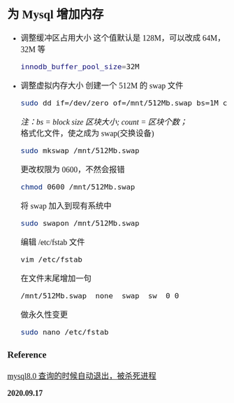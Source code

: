 <font size=4 face='楷体'>

## 为 Mysql 增加内存

- 调整缓冲区占用大小
  这个值默认是 128M，可以改成 64M，32M 等
  ```bash
  innodb_buffer_pool_size=32M
  ```
- 调整虚拟内存大小
  创建一个 512M 的 swap 文件

  ```bash
  sudo dd if=/dev/zero of=/mnt/512Mb.swap bs=1M count=512
  ```

  _注：bs = block size 区块大小; count = 区块个数；_
  \
  格式化文件，使之成为 swap(交换设备)

  ```bash
  sudo mkswap /mnt/512Mb.swap
  ```

  更改权限为 0600，不然会报错

  ```bash
  chmod 0600 /mnt/512Mb.swap
  ```

  将 swap 加入到现有系统中

  ```bash
  sudo swapon /mnt/512Mb.swap
  ```

  编辑 /etc/fstab 文件

  ```bash
  vim /etc/fstab
  ```

  在文件末尾增加一句

  ```bash
  /mnt/512Mb.swap  none  swap  sw  0 0
  ```

  做永久性变更

  ```bash
  sudo nano /etc/fstab
  ```

### Reference

[mysql8.0 查询的时候自动退出，被杀死进程](https://www.88cto.com/article/q6jzT5J4)

**2020.09.17**

